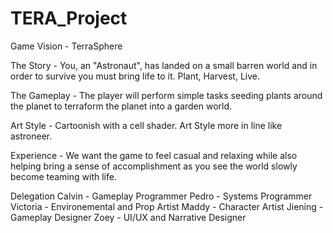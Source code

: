 # TERA_Project
Game Vision - TerraSphere

The Story - 
You, an "Astronaut", has landed on a small barren world and in order to survive you must bring life to it. Plant, Harvest, Live. 

The Gameplay - 
The player will perform simple tasks seeding plants around the planet to terraform the planet into a garden world. 

Art Style - 
Cartoonish with a cell shader. Art Style more in line like astroneer.

Experience - 
We want the game to feel casual and relaxing while also helping bring a sense of accomplishment as you see the world slowly become teaming with life.

Delegation
Calvin - Gameplay Programmer
Pedro - Systems Programmer
Victoria - Environemental and Prop Artist
Maddy - Character Artist
Jiening - Gameplay Designer
Zoey - UI/UX and Narrative Designer
